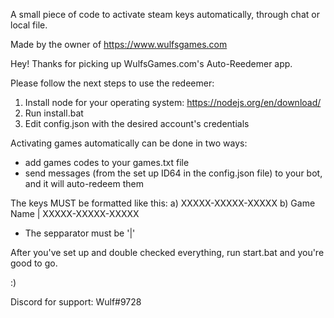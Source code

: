 A small piece of code to activate steam keys automatically, through chat or local file.

Made by the owner of https://www.wulfsgames.com

Hey! Thanks for picking up WulfsGames.com's Auto-Reedemer app.

Please follow the next steps to use the redeemer:

1. Install node for your operating system: https://nodejs.org/en/download/
2. Run install.bat
3. Edit config.json with the desired account's credentials

Activating games automatically can be done in two ways: 
- add games codes to your games.txt file
- send messages (from the set up ID64 in the config.json file) to your bot, and it will auto-redeem them

The keys MUST be formatted like this:
a) XXXXX-XXXXX-XXXXX 
b) Game Name | XXXXX-XXXXX-XXXXX
* The sepparator must be '|'

After you've set up and double checked everything, run start.bat and you're good to go.

:)

Discord for support: Wulf#9728
